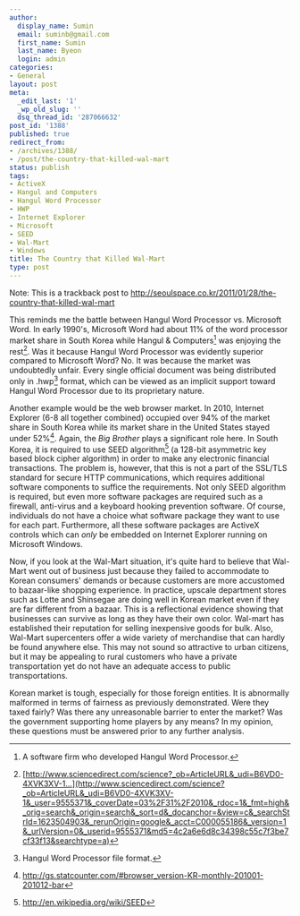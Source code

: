 ```yaml
---
author:
  display_name: Sumin
  email: suminb@gmail.com
  first_name: Sumin
  last_name: Byeon
  login: admin
categories:
- General
layout: post
meta:
  _edit_last: '1'
  _wp_old_slug: ''
  dsq_thread_id: '287066632'
post_id: '1388'
published: true
redirect_from:
- /archives/1388/
- /post/the-country-that-killed-wal-mart
status: publish
tags:
- ActiveX
- Hangul and Computers
- Hangul Word Processor
- HWP
- Internet Explorer
- Microsoft
- SEED
- Wal-Mart
- Windows
title: The Country that Killed Wal-Mart
type: post
---
```

Note: This is a trackback post to <http://seoulspace.co.kr/2011/01/28/the-country-that-killed-wal-mart>

This reminds me the battle between Hangul Word Processor vs. Microsoft Word. In early 1990's, Microsoft Word had about 11% of the word processor market share in South Korea while Hangul & Computers[^1] was enjoying the rest[^2]. Was it because Hangul Word Processor was evidently superior compared to Microsoft Word? No. It was because the market was undoubtedly unfair. Every single official document was being distributed only in .hwp[^3] format, which can be viewed as an implicit support toward Hangul Word Processor due to its proprietary nature.

Another example would be the web browser market. In 2010, Internet Explorer (6-8 all together combined) occupied over 94% of the market share in South Korea while its market share in the United States stayed under 52%[^4]. Again, the *Big Brother* plays a significant role here. In South Korea, it is required to use SEED algorithm[^5] (a 128-bit asymmetric key based block cipher algorithm) in order to make any electronic financial transactions. The problem is, however, that this is not a part of the SSL/TLS standard for secure HTTP communications, which requires additional software components to suffice the requirements. Not only SEED algorithm is required, but even more software packages are required such as a firewall, anti-virus and a keyboard hooking prevention software. Of course, individuals do not have a choice what software package they want to use for each part. Furthermore, all these software packages are ActiveX controls which can *only* be embedded on Internet Explorer running on Microsoft Windows.

Now, if you look at the Wal-Mart situation, it's quite hard to believe that Wal-Mart went out of business just because they failed to accommodate to Korean consumers' demands or because customers are more accustomed to bazaar-like shopping experience. In practice, upscale department stores such as Lotte and Shinsegae are doing well in Korean market even if they are far different from a bazaar. This is a reflectional evidence showing that businesses can survive as long as they have their own color. Wal-mart has established their reputation for selling inexpensive goods for bulk. Also, Wal-Mart supercenters offer a wide variety of  merchandise that can hardly be found anywhere else. This may not sound so attractive to urban citizens, but it may be appealing to rural customers who have a private transportation yet do not have an adequate access to public transportations.

Korean market is tough, especially for those foreign entities. It is abnormally malformed in terms of fairness as previously demonstrated. Were they taxed fairly? Was there any unreasonable barrier to enter the market? Was the government supporting home players by any means? In my opinion, these questions must be answered prior to any further analysis.

[^1]: A software firm who developed Hangul Word Processor.
[^2]: [http://www.sciencedirect.com/science?_ob=ArticleURL&_udi=B6VD0-4XVK3XV-1...](http://www.sciencedirect.com/science?_ob=ArticleURL&_udi=B6VD0-4XVK3XV-1&_user=9555371&_coverDate=03%2F31%2F2010&_rdoc=1&_fmt=high&_orig=search&_origin=search&_sort=d&_docanchor=&view=c&_searchStrId=1623504903&_rerunOrigin=google&_acct=C000055186&_version=1&_urlVersion=0&_userid=9555371&md5=4c2a6e6d8c34398c55c7f3be7cf33f13&searchtype=a)
[^3]: Hangul Word Processor file format.
[^4]: <http://gs.statcounter.com/#browser_version-KR-monthly-201001-201012-bar>
[^5]: <http://en.wikipedia.org/wiki/SEED>

